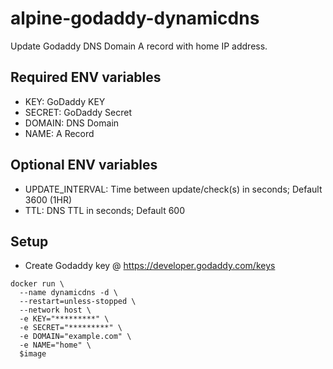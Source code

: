 # alpine-godaddy-dynamicdns
Update Godaddy DNS Domain A record with home IP address.
## Required ENV variables
- KEY: GoDaddy KEY
- SECRET: GoDaddy Secret
- DOMAIN: DNS Domain
- NAME: A Record
## Optional ENV variables
- UPDATE_INTERVAL: Time between update/check(s) in seconds; Default 3600 (1HR)
- TTL: DNS TTL in seconds; Default 600
## Setup
- Create Godaddy key @ https://developer.godaddy.com/keys
```
docker run \
  --name dynamicdns -d \
  --restart=unless-stopped \
  --network host \
  -e KEY="*********" \
  -e SECRET="*********" \
  -e DOMAIN="example.com" \
  -e NAME="home" \
  $image
```
